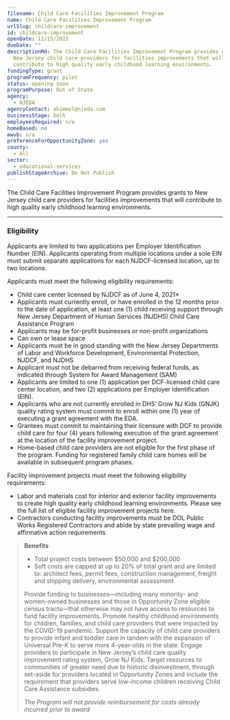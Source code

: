 ```yaml
---
filename: Child Care Facilities Improvement Program
name: Child Care Facilities Improvement Program
urlSlug: childcare-improvement
id: childcare-improvement
openDate: 11/15/2022
dueDate: ""
descriptionMd: The Child Care Facilities Improvement Program provides grants to
  New Jersey child care providers for facilities improvements that will
  contribute to high quality early childhood learning environments.
fundingType: grant
programFrequency: pilot
status: opening soon
programPurpose: Out of State
agency:
  - NJEDA
agencyContact: ahimmel@njeda.com
businessStage: both
employeesRequired: n/a
homeBased: no
mwvb: n/a
preferenceForOpportunityZone: yes
county:
  - All
sector:
  - educational-services
publishStageArchive: Do Not Publish
---
```

The Child Care Facilities Improvement Program provides grants to New Jersey child care providers for facilities improvements that will contribute to high quality early childhood learning environments.

- - -

### Eligibility

Applicants are limited to two applications per Employer Identification Number (EIN). Applicants operating from multiple locations under a sole EIN must submit separate applications for each NJDCF-licensed location, up to two locations.

Applicants must meet the following eligibility requirements:

* Child care center licensed by NJDCF as of June 4, 2021*
* Applicants must currently enroll, or have enrolled in the 12 months prior to the date of application, at least one (1) child receiving support through New Jersey Department of Human Services (NJDHS) Child Care Assistance Program
* Applicants may be for-profit businesses or non-profit organizations
* Can own or lease space
* Applicants must be in good standing with the New Jersey Departments of Labor and Workforce Development, Environmental Protection, NJDCF, and NJDHS
* Applicant must not be debarred from receiving federal funds, as indicated through System for Award Management (SAM)
* Applicants are limited to one (1) application per DCF-licensed child care center location, and two (2) applications per Employer Identification (EIN).
* Applicants who are not currently enrolled in DHS’ Grow NJ Kids (GNJK) quality rating system must commit to enroll within one (1) year of executing a grant agreement with the EDA.
* Grantees must commit to maintaining their licensure with DCF to provide child care for four (4) years following execution of the grant agreement at the location of the facility improvement project.
* Home-based child care providers are not eligible for the first phase of the program. Funding for registered family child care homes will be available in subsequent program phases.

Facility improvement projects must meet the following eligibility requirements:

* Labor and materials cost for interior and exterior facility improvements to create high quality early childhood learning environments. Please see the full list of eligible facility improvement projects here.
* Contractors conducting facility improvements must be DOL Public Works Registered Contractors and abide by state prevailing wage and affirmative action requirements

> **Benefits**
>
> * Total project costs between $50,000 and $200,000
> * Soft costs are capped at up to 20% of total grant and are limited to: architect fees, permit fees, construction management, freight and shipping delivery, environmental assessment
>
>
> Provide funding to businesses—including many minority- and women-owned businesses and those in Opportunity Zone eligible census tracts—that otherwise may not have access to resources to fund facility improvements. Promote healthy childhood environments for children, families, and child care providers that were impacted by the COVID-19 pandemic. Support the capacity of child care providers to provide infant and toddler care in tandem with the expansion of Universal Pre-K to serve more 4-year-olds in the state. Engage providers to participate in New Jersey’s child care quality improvement rating system, Grow NJ Kids. Target resources to communities of greater need due to historic disinvestment, through set-aside for providers located in Opportunity Zones and include the requirement that providers serve low-income children receiving Child Care Assistance subsidies.
>
> *The Program will not provide reimbursement for costs already incurred prior to award*